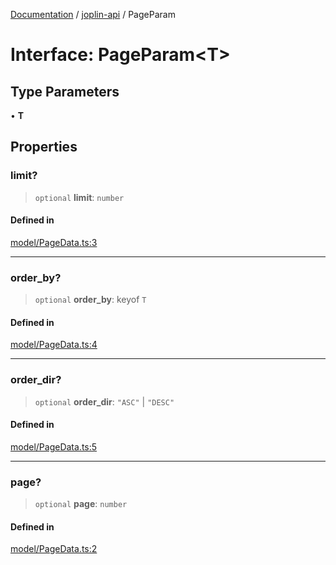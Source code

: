 [Documentation](../../packages.md) / [joplin-api](../index.md) / PageParam

# Interface: PageParam\<T\>

## Type Parameters

• **T**

## Properties

### limit?

> `optional` **limit**: `number`

#### Defined in

[model/PageData.ts:3](https://github.com/rxliuli/joplin-utils/blob/2bc4cdf0126f9cf3a3dcc1c3f49a6f42208c3387/packages/joplin-api/src/model/PageData.ts#L3)

---

### order_by?

> `optional` **order_by**: keyof `T`

#### Defined in

[model/PageData.ts:4](https://github.com/rxliuli/joplin-utils/blob/2bc4cdf0126f9cf3a3dcc1c3f49a6f42208c3387/packages/joplin-api/src/model/PageData.ts#L4)

---

### order_dir?

> `optional` **order_dir**: `"ASC"` \| `"DESC"`

#### Defined in

[model/PageData.ts:5](https://github.com/rxliuli/joplin-utils/blob/2bc4cdf0126f9cf3a3dcc1c3f49a6f42208c3387/packages/joplin-api/src/model/PageData.ts#L5)

---

### page?

> `optional` **page**: `number`

#### Defined in

[model/PageData.ts:2](https://github.com/rxliuli/joplin-utils/blob/2bc4cdf0126f9cf3a3dcc1c3f49a6f42208c3387/packages/joplin-api/src/model/PageData.ts#L2)
